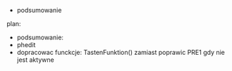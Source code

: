 - podsumowanie



plan:
- podsumowanie:
- phedit
- dopracowac funckcje: TastenFunktion() zamiast 
poprawic PRE1 gdy nie jest aktywne